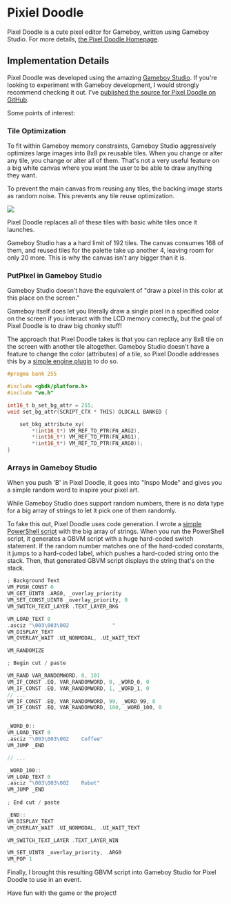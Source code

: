 # Pixiel Doodle
Pixel Doodle is a cute pixel editor for Gameboy, written using Gameboy Studio. For more details, [the Pixel Doodle Homepage](https://www.leeholmes.com/pixel-doodle/).

## Implementation Details

Pixel Doodle was developed using the amazing [Gameboy Studio](https://chrismaltby.itch.io/gb-studio). If you're looking to experiment with Gameboy development, I would strongly recommend checking it out. I've [published the source for Pixel Doodle on GitHub](https://github.com/LeeHolmes/pixiel_doodle).

Some points of interest:

### Tile Optimization

To fit within Gameboy memory constraints, Gameboy Studio aggressively optimizes large images into 8x8 px reusable tiles. When you change or alter any tile, you change or alter all of them. That's not a very useful feature on a big white canvas where you want the user to be able to draw anything they want.

To prevent the main canvas from reusing any tiles, the backing image starts as random noise. This prevents any tile reuse optimization.

![](https://www.leeholmes.com/images/2024/05/main_screen_random_noise.png)

Pixel Doodle replaces all of these tiles with basic white tiles once it launches.

Gameboy Studio has a a hard limit of 192 tiles. The canvas consumes 168 of them, and reused tiles for the palette take up another 4, leaving room for only 20 more. This is why the canvas isn't any bigger than it is.

### PutPixel in Gameboy Studio

Gameboy Studio doesn't have the equivalent of "draw a pixel in this color at this place on the screen."

Gameboy itself does let you literally draw a single pixel in a specified color on the screen if you interact with the LCD memory correctly, but the goal of Pixel Doodle is to draw big chonky stuff!

The approach that Pixel Doodle takes is that you can replace any 8x8 tile on the screen with another tile altogether. Gameboy Studio doesn't have a feature to change the color (attributes) of a tile, so Pixel Doodle addresses this by a [simple engine plugin](https://github.com/LeeHolmes/pixiel_doodle/tree/main/plugins/attr/engine) to do so.

```c
#pragma bank 255

#include <gbdk/platform.h>
#include "vm.h"

int16_t b_set_bg_attr = 255;
void set_bg_attr(SCRIPT_CTX * THIS) OLDCALL BANKED {

    set_bkg_attribute_xy(
        *(int16_t*) VM_REF_TO_PTR(FN_ARG2),
        *(int16_t*) VM_REF_TO_PTR(FN_ARG1),
        *(int16_t*) VM_REF_TO_PTR(FN_ARG0));
}
```

### Arrays in Gameboy Studio

When you push 'B' in Pixel Doodle, it goes into "Inspo Mode" and gives you a simple random word to inspire your pixel art.

While Gameboy Studio does support random numbers, there is no data type for a big array of strings to let it pick one of them randomly.

To fake this out, Pixel Doodle uses code generation. I wrote a [simple PowerShell script](https://github.com/LeeHolmes/pixiel_doodle/blob/main/Get-Inspoword.ps1) with the big array of strings. When you run the PowerShell script, it generates a GBVM script with a huge hard-coded switch statement. If the random number matches one of the hard-coded constants, it jumps to a hard-coded label, which pushes a hard-coded string onto the stack. Then, that generated GBVM script displays the string that's on the stack.

```c
; Background Text
VM_PUSH_CONST 0
VM_GET_UINT8 .ARG0, _overlay_priority
VM_SET_CONST_UINT8 _overlay_priority, 0
VM_SWITCH_TEXT_LAYER .TEXT_LAYER_BKG

VM_LOAD_TEXT 0
.asciz "\003\003\002              "
VM_DISPLAY_TEXT
VM_OVERLAY_WAIT .UI_NONMODAL, .UI_WAIT_TEXT

VM_RANDOMIZE

; Begin cut / paste

VM_RAND VAR_RANDOMWORD, 0, 101
VM_IF_CONST .EQ, VAR_RANDOMWORD, 0, _WORD_0, 0
VM_IF_CONST .EQ, VAR_RANDOMWORD, 1, _WORD_1, 0
// ...
VM_IF_CONST .EQ, VAR_RANDOMWORD, 99, _WORD_99, 0
VM_IF_CONST .EQ, VAR_RANDOMWORD, 100, _WORD_100, 0


_WORD_0::
VM_LOAD_TEXT 0
.asciz "\003\003\002    Coffee"
VM_JUMP _END

// ...

_WORD_100::
VM_LOAD_TEXT 0
.asciz "\003\003\002    Robot"
VM_JUMP _END
                
; End cut / paste

_END::
VM_DISPLAY_TEXT
VM_OVERLAY_WAIT .UI_NONMODAL, .UI_WAIT_TEXT

VM_SWITCH_TEXT_LAYER .TEXT_LAYER_WIN

VM_SET_UINT8 _overlay_priority, .ARG0
VM_POP 1
```

Finally, I brought this resulting GBVM script into Gameboy Studio for Pixel Doodle to use in an event.

Have fun with the game or the project!


